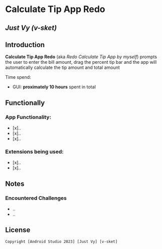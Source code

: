 # Calculate Tip App Redo

## *Just Vy* *(v-sket)*

## Introduction

**Calculate Tip App Redo** (aka *Redo Calculate Tip App by myself*) prompts the user to enter the bill amount, drag the percent tip bar and the app will automatically calculate the tip amount and total amount

Time spend: 
* GUI: **proximately 10 hours** spent in total

## Functionally

### App Functionality:

* [x]..
* [x]..
* [x]..

### Extensions being used:

* [x]..
* [x]..

## Notes

### Encountered Challenges

* ..
* ..

## License
    
    Copyright [Android Studio 2023] [Just Vy] [v-sket]
